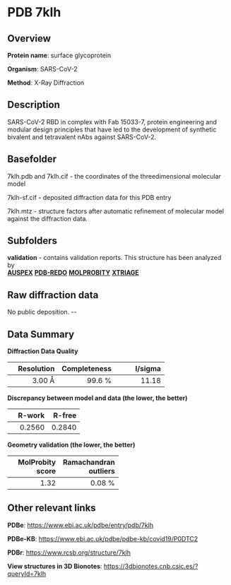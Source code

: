 # PDB 7klh

## Overview

**Protein name**: surface glycoprotein

**Organism**: SARS-CoV-2

**Method**: X-Ray Diffraction

## Description

SARS-CoV-2 RBD in complex with Fab 15033-7, protein engineering and modular design principles that have led to the development of synthetic bivalent and tetravalent nAbs against SARS-CoV-2.

## Basefolder

7klh.pdb and 7klh.cif - the coordinates of the threedimensional molecular model

7klh-sf.cif - deposited diffraction data for this PDB entry

7klh.mtz - structure factors after automatic refinement of molecular model against the diffraction data.

## Subfolders





**validation** - contains validation reports. This structure has been analyzed by <br>[**AUSPEX**](https://github.com/thorn-lab/coronavirus_structural_task_force/tree/master/pdb/surface_glycoprotein/SARS-CoV-2/7klh/validation/auspex) [**PDB-REDO**](https://github.com/thorn-lab/coronavirus_structural_task_force/tree/master/pdb/surface_glycoprotein/SARS-CoV-2/7klh/validation/pdb-redo) [**MOLPROBITY**](https://github.com/thorn-lab/coronavirus_structural_task_force/tree/master/pdb/surface_glycoprotein/SARS-CoV-2/7klh/validation/molprobity) [**XTRIAGE**](https://github.com/thorn-lab/coronavirus_structural_task_force/blob/master/pdb/surface_glycoprotein/SARS-CoV-2/7klh/validation/Xtriage_output.log)  



## Raw diffraction data

No public deposition. --<br> 

## Data Summary
**Diffraction Data Quality**

|   | Resolution | Completeness| I/sigma |
|---|-------------:|----------------:|--------------:|
|   |3.00 Å|99.6  %|<img width=50/>11.18|

**Discrepancy between model and data (the lower, the better)**

|   | **R-work**| **R-free**   
|---|-------------:|----------------:|           
||  0.2560|  0.2840|

**Geometry validation (the lower, the better)**

|   |**MolProbity<br>score**| **Ramachandran<br>outliers** 
|---|-------------:|----------------:|
||  1.32|  0.08 %|

 

 



## Other relevant links 
**PDBe**:  https://www.ebi.ac.uk/pdbe/entry/pdb/7klh

**PDBe-KB**: https://www.ebi.ac.uk/pdbe/pdbe-kb/covid19/P0DTC2 
 
**PDBr**: https://www.rcsb.org/structure/7klh 

**View structures in 3D Bionotes**: https://3dbionotes.cnb.csic.es/?queryId=7klh

